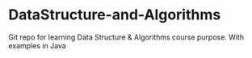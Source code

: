 # DataStructure-and-Algorithms
Git repo for learning Data Structure & Algorithms course purpose. With examples in Java
